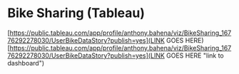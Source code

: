 # Bike Sharing (Tableau)

[https://public.tableau.com/app/profile/anthony.bahena/viz/BikeSharing_16776292278030/UserBikeDataStory?publish=yes](LINK GOES HERE)
[https://public.tableau.com/app/profile/anthony.bahena/viz/BikeSharing_16776292278030/UserBikeDataStory?publish=yes](LINK GOES HERE "link to dashboard")
